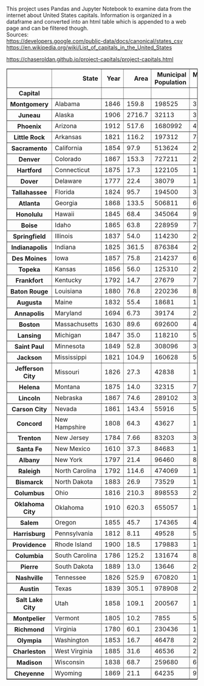 This project uses Pandas and Jupyter Notebook to examine data from the internet about United States capitals. Information is organized in a dataframe and converted into an html table which is appended to a web page and can be filtered though.
<br>
Sources: 
<br>
https://developers.google.com/public-data/docs/canonical/states_csv
<br>
https://en.wikipedia.org/wiki/List_of_capitals_in_the_United_States

https://chaseroldan.github.io/project-capitals/project-capitals.html

<table border="1" class="dataframe">  <thead>    <tr style="text-align: right;">      <th></th>      <th>State</th>      <th>Year</th>      <th>Area</th>      <th>Municipal Population</th>      <th>Metropolitan Population</th>    </tr>    <tr>      <th>Capital</th>      <th></th>      <th></th>      <th></th>      <th></th>      <th></th>    </tr>  </thead>  <tbody>    <tr>      <th>Montgomery</th>      <td>Alabama</td>      <td>1846</td>      <td>159.8</td>      <td>198525</td>      <td>373290</td>    </tr>    <tr>      <th>Juneau</th>      <td>Alaska</td>      <td>1906</td>      <td>2716.7</td>      <td>32113</td>      <td>32113</td>    </tr>    <tr>      <th>Phoenix</th>      <td>Arizona</td>      <td>1912</td>      <td>517.6</td>      <td>1680992</td>      <td>4948203</td>    </tr>    <tr>      <th>Little Rock</th>      <td>Arkansas</td>      <td>1821</td>      <td>116.2</td>      <td>197312</td>      <td>742384</td>    </tr>    <tr>      <th>Sacramento</th>      <td>California</td>      <td>1854</td>      <td>97.9</td>      <td>513624</td>      <td>2363730</td>    </tr>    <tr>      <th>Denver</th>      <td>Colorado</td>      <td>1867</td>      <td>153.3</td>      <td>727211</td>      <td>2967239</td>    </tr>    <tr>      <th>Hartford</th>      <td>Connecticut</td>      <td>1875</td>      <td>17.3</td>      <td>122105</td>      <td>1204877</td>    </tr>    <tr>      <th>Dover</th>      <td>Delaware</td>      <td>1777</td>      <td>22.4</td>      <td>38079</td>      <td>180786</td>    </tr>    <tr>      <th>Tallahassee</th>      <td>Florida</td>      <td>1824</td>      <td>95.7</td>      <td>194500</td>      <td>387227</td>    </tr>    <tr>      <th>Atlanta</th>      <td>Georgia</td>      <td>1868</td>      <td>133.5</td>      <td>506811</td>      <td>6020364</td>    </tr>    <tr>      <th>Honolulu</th>      <td>Hawaii</td>      <td>1845</td>      <td>68.4</td>      <td>345064</td>      <td>974563</td>    </tr>    <tr>      <th>Boise</th>      <td>Idaho</td>      <td>1865</td>      <td>63.8</td>      <td>228959</td>      <td>749202</td>    </tr>    <tr>      <th>Springfield</th>      <td>Illinois</td>      <td>1837</td>      <td>54.0</td>      <td>114230</td>      <td>206868</td>    </tr>    <tr>      <th>Indianapolis</th>      <td>Indiana</td>      <td>1825</td>      <td>361.5</td>      <td>876384</td>      <td>2074537</td>    </tr>    <tr>      <th>Des Moines</th>      <td>Iowa</td>      <td>1857</td>      <td>75.8</td>      <td>214237</td>      <td>699292</td>    </tr>    <tr>      <th>Topeka</th>      <td>Kansas</td>      <td>1856</td>      <td>56.0</td>      <td>125310</td>      <td>231969</td>    </tr>    <tr>      <th>Frankfort</th>      <td>Kentucky</td>      <td>1792</td>      <td>14.7</td>      <td>27679</td>      <td>73663</td>    </tr>    <tr>      <th>Baton Rouge</th>      <td>Louisiana</td>      <td>1880</td>      <td>76.8</td>      <td>220236</td>      <td>854884</td>    </tr>    <tr>      <th>Augusta</th>      <td>Maine</td>      <td>1832</td>      <td>55.4</td>      <td>18681</td>      <td>122302</td>    </tr>    <tr>      <th>Annapolis</th>      <td>Maryland</td>      <td>1694</td>      <td>6.73</td>      <td>39174</td>      <td>2800053</td>    </tr>    <tr>      <th>Boston</th>      <td>Massachusetts</td>      <td>1630</td>      <td>89.6</td>      <td>692600</td>      <td>4873019</td>    </tr>    <tr>      <th>Lansing</th>      <td>Michigan</td>      <td>1847</td>      <td>35.0</td>      <td>118210</td>      <td>550391</td>    </tr>    <tr>      <th>Saint Paul</th>      <td>Minnesota</td>      <td>1849</td>      <td>52.8</td>      <td>308096</td>      <td>3654908</td>    </tr>    <tr>      <th>Jackson</th>      <td>Mississippi</td>      <td>1821</td>      <td>104.9</td>      <td>160628</td>      <td>594806</td>    </tr>    <tr>      <th>Jefferson City</th>      <td>Missouri</td>      <td>1826</td>      <td>27.3</td>      <td>42838</td>      <td>151235</td>    </tr>    <tr>      <th>Helena</th>      <td>Montana</td>      <td>1875</td>      <td>14.0</td>      <td>32315</td>      <td>77414</td>    </tr>    <tr>      <th>Lincoln</th>      <td>Nebraska</td>      <td>1867</td>      <td>74.6</td>      <td>289102</td>      <td>336374</td>    </tr>    <tr>      <th>Carson City</th>      <td>Nevada</td>      <td>1861</td>      <td>143.4</td>      <td>55916</td>      <td>55916</td>    </tr>    <tr>      <th>Concord</th>      <td>New Hampshire</td>      <td>1808</td>      <td>64.3</td>      <td>43627</td>      <td>151391</td>    </tr>    <tr>      <th>Trenton</th>      <td>New Jersey</td>      <td>1784</td>      <td>7.66</td>      <td>83203</td>      <td>367430</td>    </tr>    <tr>      <th>Santa Fe</th>      <td>New Mexico</td>      <td>1610</td>      <td>37.3</td>      <td>84683</td>      <td>150358</td>    </tr>    <tr>      <th>Albany</th>      <td>New York</td>      <td>1797</td>      <td>21.4</td>      <td>96460</td>      <td>880381</td>    </tr>    <tr>      <th>Raleigh</th>      <td>North Carolina</td>      <td>1792</td>      <td>114.6</td>      <td>474069</td>      <td>1390785</td>    </tr>    <tr>      <th>Bismarck</th>      <td>North Dakota</td>      <td>1883</td>      <td>26.9</td>      <td>73529</td>      <td>128949</td>    </tr>    <tr>      <th>Columbus</th>      <td>Ohio</td>      <td>1816</td>      <td>210.3</td>      <td>898553</td>      <td>2122271</td>    </tr>    <tr>      <th>Oklahoma City</th>      <td>Oklahoma</td>      <td>1910</td>      <td>620.3</td>      <td>655057</td>      <td>1408950</td>    </tr>    <tr>      <th>Salem</th>      <td>Oregon</td>      <td>1855</td>      <td>45.7</td>      <td>174365</td>      <td>433903</td>    </tr>    <tr>      <th>Harrisburg</th>      <td>Pennsylvania</td>      <td>1812</td>      <td>8.11</td>      <td>49528</td>      <td>577941</td>    </tr>    <tr>      <th>Providence</th>      <td>Rhode Island</td>      <td>1900</td>      <td>18.5</td>      <td>179883</td>      <td>1624578</td>    </tr>    <tr>      <th>Columbia</th>      <td>South Carolina</td>      <td>1786</td>      <td>125.2</td>      <td>131674</td>      <td>838433</td>    </tr>    <tr>      <th>Pierre</th>      <td>South Dakota</td>      <td>1889</td>      <td>13.0</td>      <td>13646</td>      <td>20672</td>    </tr>    <tr>      <th>Nashville</th>      <td>Tennessee</td>      <td>1826</td>      <td>525.9</td>      <td>670820</td>      <td>1934317</td>    </tr>    <tr>      <th>Austin</th>      <td>Texas</td>      <td>1839</td>      <td>305.1</td>      <td>978908</td>      <td>2227083</td>    </tr>    <tr>      <th>Salt Lake City</th>      <td>Utah</td>      <td>1858</td>      <td>109.1</td>      <td>200567</td>      <td>1232696</td>    </tr>    <tr>      <th>Montpelier</th>      <td>Vermont</td>      <td>1805</td>      <td>10.2</td>      <td>7855</td>      <td>58409</td>    </tr>    <tr>      <th>Richmond</th>      <td>Virginia</td>      <td>1780</td>      <td>60.1</td>      <td>230436</td>      <td>1291900</td>    </tr>    <tr>      <th>Olympia</th>      <td>Washington</td>      <td>1853</td>      <td>16.7</td>      <td>46478</td>      <td>290536</td>    </tr>    <tr>      <th>Charleston</th>      <td>West Virginia</td>      <td>1885</td>      <td>31.6</td>      <td>46536</td>      <td>257074</td>    </tr>    <tr>      <th>Madison</th>      <td>Wisconsin</td>      <td>1838</td>      <td>68.7</td>      <td>259680</td>      <td>664865</td>    </tr>    <tr>      <th>Cheyenne</th>      <td>Wyoming</td>      <td>1869</td>      <td>21.1</td>      <td>64235</td>      <td>99500</td>    </tr>  </tbody></table>
